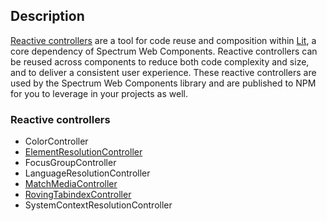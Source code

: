 ## Description

[Reactive controllers](https://lit.dev/docs/composition/controllers/) are a tool for code reuse and composition within [Lit](https://lit.dev), a core dependency of Spectrum Web Components. Reactive controllers can be reused across components to reduce both code complexity and size, and to deliver a consistent user experience. These reactive controllers are used by the Spectrum Web Components library and are published to NPM for you to leverage in your projects as well.

### Reactive controllers

-   ColorController
-   [ElementResolutionController](../element-resolution)
-   FocusGroupController
-   LanguageResolutionController
-   [MatchMediaController](../match-media)
-   [RovingTabindexController](../roving-tab-index)
-   SystemContextResolutionController

